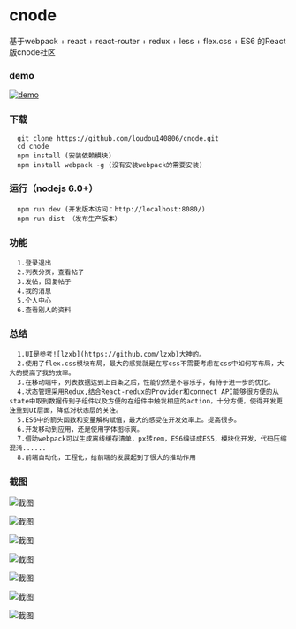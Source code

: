 # cnode
基于webpack + react + react-router + redux + less + flex.css + ES6 的React版cnode社区

### demo
 [![demo](https://github.com/loudou140806/cnode/raw/master/clip/QR.png)](http://loumingjie.cn/cnode/)

### 下载
```
  git clone https://github.com/loudou140806/cnode.git
  cd cnode
  npm install (安装依赖模块)
  npm install webpack -g (没有安装webpack的需要安装)
```

### 运行（nodejs 6.0+）
```
  npm run dev (开发版本访问：http://localhost:8080/)
  npm run dist （发布生产版本）

```
### 功能
```
  1.登录退出
  2.列表分页，查看帖子
  3.发帖，回复帖子
  4.我的消息
  5.个人中心
  6.查看别人的资料
```

### 总结
```
  1.UI是参考![lzxb](https://github.com/lzxb)大神的。
  2.使用了flex.css模块布局，最大的感觉就是在写css不需要考虑在css中如何写布局，大大的提高了我的效率。
  3.在移动端中，列表数据达到上百条之后，性能仍然是不容乐乎，有待于进一步的优化。
  4.状态管理采用Redux,结合React-redux的Provider和connect API能够很方便的从state中取到数据传到子组件以及方便的在组件中触发相应的action，十分方便，使得开发更注重到UI层面，降低对状态层的关注。
  5.ES6中的箭头函数和变量解构赋值，最大的感受在开发效率上。提高很多。
  6.开发移动到应用，还是使用字体图标爽。
  7.借助webpack可以生成离线缓存清单，px转rem，ES6编译成ES5，模块化开发，代码压缩混淆......
  8.前端自动化，工程化，给前端的发展起到了很大的推动作用
```
### 截图

![截图](https://github.com/loudou140806/cnode/raw/master/clip/1.png)

![截图](https://github.com/loudou140806/cnode/raw/master/clip/2.png)

![截图](https://github.com/loudou140806/cnode/raw/master/clip/3.png)

![截图](https://github.com/loudou140806/cnode/raw/master/clip/4.png)

![截图](https://github.com/loudou140806/cnode/raw/master/clip/5.png)

![截图](https://github.com/loudou140806/cnode/raw/master/clip/6.png)

![截图](https://github.com/loudou140806/cnode/raw/master/clip/7.png)


